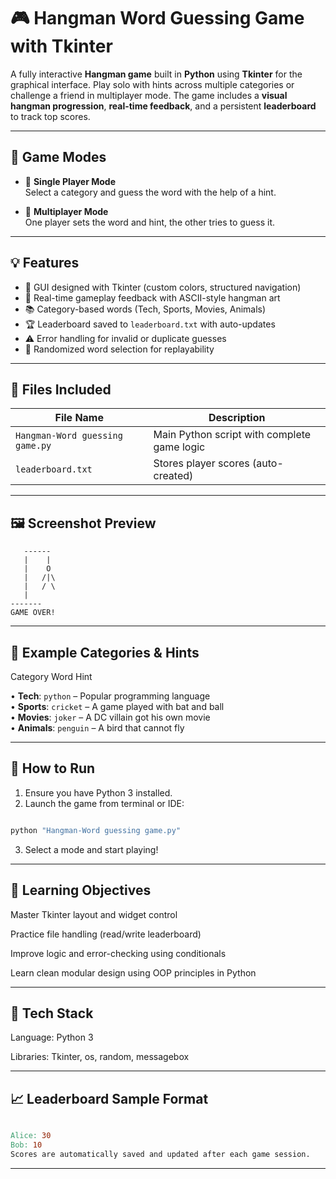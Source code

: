 # 🎮 Hangman Word Guessing Game with Tkinter

A fully interactive **Hangman game** built in **Python** using **Tkinter** for the graphical interface. Play solo with hints across multiple categories or challenge a friend in multiplayer mode. The game includes a **visual hangman progression**, **real-time feedback**, and a persistent **leaderboard** to track top scores.

---

## 🧩 Game Modes

- 🔹 **Single Player Mode**  
  Select a category and guess the word with the help of a hint.

- 🔸 **Multiplayer Mode**  
  One player sets the word and hint, the other tries to guess it.

---

## 💡 Features

- 🎨 GUI designed with Tkinter (custom colors, structured navigation)
- 🎯 Real-time gameplay feedback with ASCII-style hangman art
- 📚 Category-based words (Tech, Sports, Movies, Animals)
- 🏆 Leaderboard saved to `leaderboard.txt` with auto-updates
- ⚠️ Error handling for invalid or duplicate guesses
- 🎲 Randomized word selection for replayability

---

## 📁 Files Included

| File Name                          | Description                                 |
|-----------------------------------|---------------------------------------------|
| `Hangman-Word guessing game.py`   | Main Python script with complete game logic |
| `leaderboard.txt`                 | Stores player scores (auto-created)         |

---

## 🖼️ Screenshot Preview

```plaintext
   ------
   |    |
   |    O
   |   /|\
   |   / \
   |
-------
GAME OVER!
```
---

## 🧠 Example Categories & Hints
Category	Word	Hint

• **Tech**: `python` – Popular programming language  
• **Sports**: `cricket` – A game played with bat and ball  
• **Movies**: `joker` – A DC villain got his own movie  
• **Animals**: `penguin` – A bird that cannot fly  

---

## 🚀 How to Run
1. Ensure you have Python 3 installed.
2. Launch the game from terminal or IDE:

```bash

python "Hangman-Word guessing game.py"
```
3. Select a mode and start playing!

---

## 🧠 Learning Objectives
Master Tkinter layout and widget control

Practice file handling (read/write leaderboard)

Improve logic and error-checking using conditionals

Learn clean modular design using OOP principles in Python

---

## 🔧 Tech Stack
Language: Python 3

Libraries: Tkinter, os, random, messagebox

---

## 📈 Leaderboard Sample Format
```makefile

Alice: 30
Bob: 10
Scores are automatically saved and updated after each game session.
```
---
